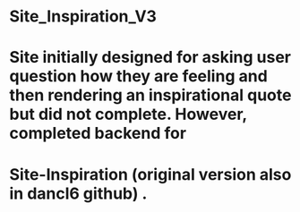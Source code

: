 # Site_Inspiration_V3

# Site initially designed for asking user question how they are feeling and then rendering an inspirational quote but did not complete.  However, completed backend for 
# Site-Inspiration (original version also in dancl6 github) .
